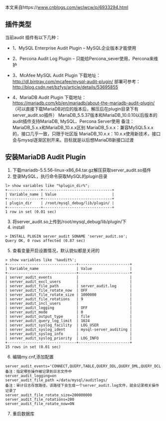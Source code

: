 本文来自https://www.cnblogs.com/wclwcw/p/6933294.html
## 插件类型
当前audit 插件有以下几种：
- 1、MySQL Enterprise Audit Plugin – MySQL企业版本才能使用
- 2、Percona Audit Log Plugin – 只能给Percona_sever使用，Percona来维护

- 3、McAfee MySQL Audit Plugin
下载地址：http://dl.bintray.com/mcafee/mysql-audit-plugin/
部署可参考：http://blog.csdn.net/bzfys/article/details/53695855

- 4、MariaDB Audit Plugin 
下载地址：https://mariadb.com/kb/en/mariadb/about-the-mariadb-audit-plugin/ （可以直接下载MariaDB对应的版本后，解压后在plugin目录下有server_audit.so插件）
MariaDB_5.5.37版本和MariaDB_10.0.10以后版本的audit插件支持MariaDB, MySQL、Percona Server使用
备注：MariaDB_5.x.x和MariaDB_10.x.x区别
MariaDB_5.x.x：兼容MySQL5.x.x的，接口几乎一致，只限于社区版
MariaDB_10.x.x：10.x.x使用新技术，接口会与mysql逐渐区别开来。目标就是以后想MariaDB新接口过渡


## 安装MariaDB Audit Plugin 
1. 下载mariadb-5.5.56-linux-x86_64.tar.gz解压获取server_audit.so插件
2. 登录MySQL，执行命令获取MySQL的plugin目录
```
l> show variables like "%plugin_dir%";
+---------------+-------------------------------+
| Variable_name | Value                         |
+---------------+-------------------------------+
| plugin_dir    | /root/mysql_debug/lib/plugin/ |
+---------------+-------------------------------+
1 row in set (0.01 sec)
```
3. 将server_audit.so上传到/root/mysql_debug/lib/plugin/下
4. install
```
> INSTALL PLUGIN server_audit SONAME 'server_audit.so';
Query OK, 0 rows affected (0.87 sec)
```
5. 查看变量开启设置情况，默认貌似都是关闭的
```
> show variables like '%audit%';
+-------------------------------+-----------------------+
| Variable_name                 | Value                 |
+-------------------------------+-----------------------+
| server_audit_events           |                       |
| server_audit_excl_users       |                       |
| server_audit_file_path        | server_audit.log      |
| server_audit_file_rotate_now  | OFF                   |
| server_audit_file_rotate_size | 1000000               |
| server_audit_file_rotations   | 9                     |
| server_audit_incl_users       |                       |
| server_audit_logging          | OFF                   |
| server_audit_mode             | 0                     |
| server_audit_output_type      | file                  |
| server_audit_query_log_limit  | 1024                  |
| server_audit_syslog_facility  | LOG_USER              |
| server_audit_syslog_ident     | mysql-server_auditing |
| server_audit_syslog_info      |                       |
| server_audit_syslog_priority  | LOG_INFO              |
+-------------------------------+-----------------------+
15 rows in set (0.01 sec)
```
6. 编辑my.cnf,添加配置
```
server_audit_events='CONNECT,QUERY,TABLE,QUERY_DDL,QUERY_DML,QUERY_DCL'
备注：指定哪些操作被记录到日志文件中
server_audit_logging=on
server_audit_file_path =/data/mysql/auditlogs/
备注：审计日志存放路径，该路径下会生成一个server_audit.log文件，就会记录相关操作记录了
server_audit_file_rotate_size=200000000
server_audit_file_rotations=200
server_audit_file_rotate_now=ON
```
7.  重启数据库
